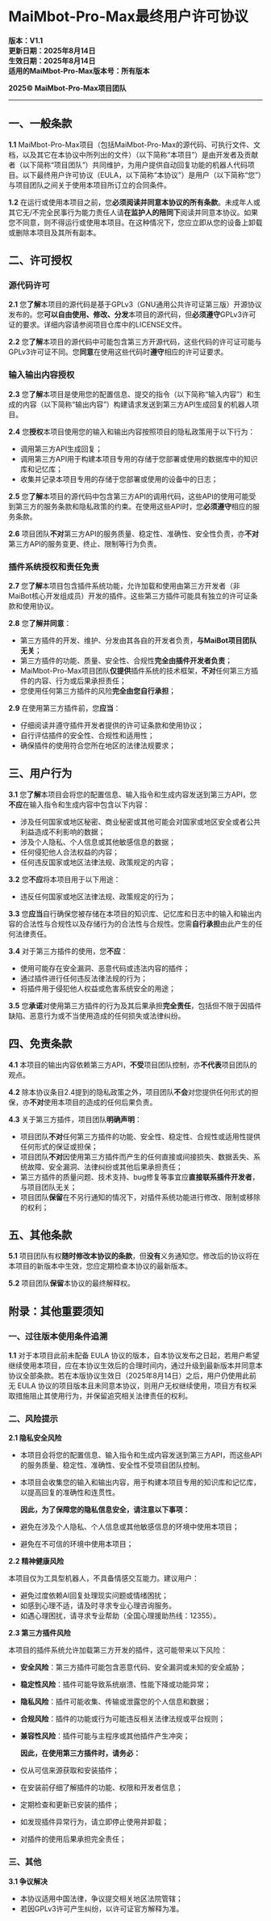 # **MaiMbot-Pro-Max最终用户许可协议**  
**版本：V1.1**  
**更新日期：2025年8月14日**  
**生效日期：2025年8月14日**  
**适用的MaiMbot-Pro-Max版本号：所有版本**   

**2025© MaiMbot-Pro-Max项目团队**

---

## 一、一般条款

**1.1** MaiMbot-Pro-Max项目（包括MaiMbot-Pro-Max的源代码、可执行文件、文档，以及其它在本协议中所列出的文件）（以下简称“本项目”）是由开发者及贡献者（以下简称“项目团队”）共同维护，为用户提供自动回复功能的机器人代码项目。以下最终用户许可协议（EULA，以下简称“本协议”）是用户（以下简称“您”）与项目团队之间关于使用本项目所订立的合同条件。

**1.2** 在运行或使用本项目之前，您**必须阅读并同意本协议的所有条款**。未成年人或其它无/不完全民事行为能力责任人请**在监护人的陪同下**阅读并同意本协议。如果您不同意，则不得运行或使用本项目。在这种情况下，您应立即从您的设备上卸载或删除本项目及其所有副本。


## 二、许可授权

### 源代码许可
**2.1** 您**了解**本项目的源代码是基于GPLv3（GNU通用公共许可证第三版）开源协议发布的。您**可以自由使用、修改、分发**本项目的源代码，但**必须遵守**GPLv3许可证的要求。详细内容请参阅项目仓库中的LICENSE文件。

**2.2** 您**了解**本项目的源代码中可能包含第三方开源代码，这些代码的许可证可能与GPLv3许可证不同。您**同意**在使用这些代码时**遵守**相应的许可证要求。


### 输入输出内容授权

**2.3** 您**了解**本项目是使用您的配置信息、提交的指令（以下简称“输入内容”）和生成的内容（以下简称“输出内容”）构建请求发送到第三方API生成回复的机器人项目。

**2.4** 您**授权**本项目使用您的输入和输出内容按照项目的隐私政策用于以下行为：
   - 调用第三方API生成回复；
   - 调用第三方API用于构建本项目专用的存储于您部署或使用的数据库中的知识库和记忆库；
   - 收集并记录本项目专用的存储于您部署或使用的设备中的日志；

**2.5** 您**了解**本项目的源代码中包含第三方API的调用代码，这些API的使用可能受到第三方的服务条款和隐私政策的约束。在使用这些API时，您**必须遵守**相应的服务条款。

**2.6** 项目团队**不对**第三方API的服务质量、稳定性、准确性、安全性负责，亦**不对**第三方API的服务变更、终止、限制等行为负责。


### 插件系统授权和责任免责

**2.7** 您**了解**本项目包含插件系统功能，允许加载和使用由第三方开发者（非MaiBot核心开发组成员）开发的插件。这些第三方插件可能具有独立的许可证条款和使用协议。

**2.8** 您**了解并同意**：
   - 第三方插件的开发、维护、分发由其各自的开发者负责，**与MaiBot项目团队无关**；
   - 第三方插件的功能、质量、安全性、合规性**完全由插件开发者负责**；
   - MaiMbot-Pro-Max项目团队**仅提供**插件系统的技术框架，**不对**任何第三方插件的内容、行为或后果承担责任；
   - 您使用任何第三方插件的风险**完全由您自行承担**；

**2.9** 在使用第三方插件前，您**应当**：
   - 仔细阅读并遵守插件开发者提供的许可证条款和使用协议；
   - 自行评估插件的安全性、合规性和适用性；
   - 确保插件的使用符合您所在地区的法律法规要求；


## 三、用户行为

**3.1** 您**了解**本项目会将您的配置信息、输入指令和生成内容发送到第三方API，您**不应**在输入指令和生成内容中包含以下内容：
   - 涉及任何国家或地区秘密、商业秘密或其他可能会对国家或地区安全或者公共利益造成不利影响的数据；
   - 涉及个人隐私、个人信息或其他敏感信息的数据；
   - 任何侵犯他人合法权益的内容；
   - 任何违反国家或地区法律法规、政策规定的内容；

**3.2** 您**不应**将本项目用于以下用途：
  - 违反任何国家或地区法律法规、政策规定的行为；

**3.3** 您**应当**自行确保您被存储在本项目的知识库、记忆库和日志中的输入和输出内容的合法性与合规性以及存储行为的合法性与合规性。您需**自行承担**由此产生的任何法律责任。

**3.4** 对于第三方插件的使用，您**不应**：
   - 使用可能存在安全漏洞、恶意代码或违法内容的插件；
   - 通过插件进行任何违反法律法规的行为；
   - 将插件用于侵犯他人权益或危害系统安全的用途；

**3.5** 您**承诺**对使用第三方插件的行为及其后果承担**完全责任**，包括但不限于因插件缺陷、恶意行为或不当使用造成的任何损失或法律纠纷。



## 四、免责条款

**4.1** 本项目的输出内容依赖第三方API，**不受**项目团队控制，亦**不代表**项目团队的观点。

**4.2** 除本协议条目2.4提到的隐私政策之外，项目团队**不会**对您提供任何形式的担保，亦**不对**使用本项目的造成的任何后果负责。

**4.3** 关于第三方插件，项目团队**明确声明**：
   - 项目团队**不对**任何第三方插件的功能、安全性、稳定性、合规性或适用性提供任何形式的保证或担保；
   - 项目团队**不对**因使用第三方插件而产生的任何直接或间接损失、数据丢失、系统故障、安全漏洞、法律纠纷或其他后果承担责任；
   - 第三方插件的质量问题、技术支持、bug修复等事宜应**直接联系插件开发者**，与项目团队无关；
   - 项目团队**保留**在不另行通知的情况下，对插件系统功能进行修改、限制或移除的权利；

## 五、其他条款

**5.1** 项目团队有权**随时修改本协议的条款**，但**没有**义务通知您。修改后的协议将在本项目的新版本中生效，您应定期检查本协议的最新版本。

**5.2** 项目团队**保留**本协议的最终解释权。


## 附录：其他重要须知

### 一、过往版本使用条件追溯

**1.1** 对于本项目此前未配备 EULA 协议的版本，自本协议发布之日起，若用户希望继续使用本项目，应在本协议生效后的合理时间内，通过升级到最新版本并同意本协议全部条款。若在本版协议生效日（2025年8月14日）之后，用户仍使用此前无 EULA 协议的项目版本且未同意本协议，则用户无权继续使用，项目方有权采取措施阻止其使用行为，并保留追究相关法律责任的权利。


### 二、风险提示

**2.1 隐私安全风险** 

   - 本项目会将您的配置信息、输入指令和生成内容发送到第三方API，而这些API的服务质量、稳定性、准确性、安全性不受项目团队控制。
   - 本项目会收集您的输入和输出内容，用于构建本项目专用的知识库和记忆库，以提高回复的准确性和连贯性。

      **因此，为了保障您的隐私信息安全，请注意以下事项：**

   - 避免在涉及个人隐私、个人信息或其他敏感信息的环境中使用本项目；
   - 避免在不可信的环境中使用本项目；

**2.2 精神健康风险** 

本项目仅为工具型机器人，不具备情感交互能力。建议用户：
   - 避免过度依赖AI回复处理现实问题或情绪困扰；  
   - 如感到心理不适，请及时寻求专业心理咨询服务。 
   - 如遇心理困扰，请寻求专业帮助（全国心理援助热线：12355）。   

**2.3 第三方插件风险**

本项目的插件系统允许加载第三方开发的插件，这可能带来以下风险：
   - **安全风险**：第三方插件可能包含恶意代码、安全漏洞或未知的安全威胁；
   - **稳定性风险**：插件可能导致系统崩溃、性能下降或功能异常；
   - **隐私风险**：插件可能收集、传输或泄露您的个人信息和数据；
   - **合规风险**：插件的功能或行为可能违反相关法律法规或平台规则；
   - **兼容性风险**：插件可能与主程序或其他插件产生冲突；

      **因此，在使用第三方插件时，请务必：**

   - 仅从可信来源获取和安装插件；
   - 在安装前仔细了解插件的功能、权限和开发者信息；
   - 定期检查和更新已安装的插件；
   - 如发现插件异常行为，请立即停止使用并卸载；
   - 对插件的使用后果承担完全责任；   

### 三、其他
**3.1 争议解决**
   - 本协议适用中国法律，争议提交相关地区法院管辖；  
   - 若因GPLv3许可产生纠纷，以许可证官方解释为准。  
